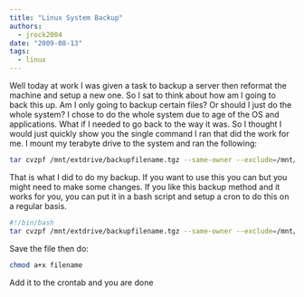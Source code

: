 ```yaml
---
title: "Linux System Backup"
authors:
  - jrock2004
date: "2009-08-13"
tags:
  - linux
---
```


Well today at work I was given a task to backup a server then reformat the machine and setup a new one. So I sat to think about how am I going to back this up. Am I only going to backup certain files? Or should I just do the whole system? I chose to do the whole system due to age of the OS and applications. What if I needed to go back to the way it was. So I thought I would just quickly show you the single command I ran that did the work for me. I mount my terabyte drive to the system and ran the following:

```bash
tar cvzpf /mnt/extdrive/backupfilename.tgz --same-owner --exclude=/mnt/extdrive/backupfilename.tar.gz --exclude=/proc/* --exclude=/media/* --exclude=/dev/* --exclude=/mnt/* --exclude=/sys/* --exclude=/tmp/* /
```

That is what I did to do my backup. If you want to use this you can but you might need to make some changes. If you like this backup method and it works for you, you can put it in a bash script and setup a cron to do this on a regular basis.

```bash
#!/bin/bash  
tar cvzpf /mnt/extdrive/backupfilename.tgz --same-owner --exclude=/mnt/extdrive/backupfilename.tar.gz --exclude=/proc/* --exclude=/media/* --exclude=/dev/* --exclude=/mnt/* --exclude=/sys/* --exclude=/tmp/* /
```

Save the file then do:

```bash
chmod a+x filename
```

Add it to the crontab and you are done
